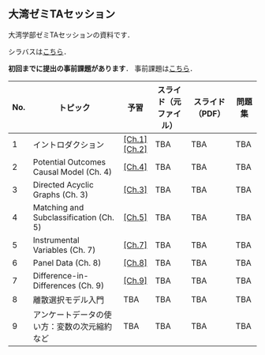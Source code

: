 ## 大湾ゼミTAセッション

大湾学部ゼミTAセッションの資料です．

シラバスは[こちら](00-syllabus_2022spring/01-syllabus_2022spring.md)．

**初回までに提出の事前課題があります**．
事前課題は[こちら](99-asignments/00-problemset_0.pdf)．


| No. | トピック                                     | 予習                                                                                                                               | スライド（元ファイル） | スライド（PDF） | 問題集 | 
| --- | -------------------------------------------- | ---------------------------------------------------------------------------------------------------------------------------------- | ---------------------- | --------------- | ------ | 
| 1   | イントロダクション                           | [[Ch.1]](https://mixtape.scunning.com/introduction.html)<br>[[Ch.2]](https://mixtape.scunning.com/probability-and-regression.html) | TBA                    | TBA             | TBA    | 
| 2   | Potential Outcomes Causal Model (Ch. 4)      | [[Ch.4]](https://mixtape.scunning.com/potential-outcomes.html)                                                                     | TBA                    | TBA             | TBA    | 
| 3   | Directed Acyclic Graphs (Ch. 3)              | [[Ch.3]](https://mixtape.scunning.com/dag.html)                                                                                    | TBA                    | TBA             | TBA    | 
| 4   | Matching and Subclassification (Ch. 5)       | [[Ch.5]](https://mixtape.scunning.com/matching-and-subclassification.html)                                                         | TBA                    | TBA             | TBA    | 
| 5   | Instrumental Variables (Ch. 7)               | [[Ch.7]](https://mixtape.scunning.com/instrumental-variables.html)                                                                 | TBA                    | TBA             | TBA    | 
| 6   | Panel Data (Ch. 8)                           | [[Ch.8]](https://mixtape.scunning.com/panel-data.html)                                                                             | TBA                    | TBA             | TBA    | 
| 7   | Difference-in-Differences (Ch. 9)            | [[Ch.9]](https://mixtape.scunning.com/panel-data.html)                                                                             | TBA                    | TBA             | TBA    | 
| 8   | 離散選択モデル入門                           | TBA                                                                                                                                | TBA                    | TBA             | TBA    | 
| 9   | アンケートデータの使い方：変数の次元縮約など | TBA                                                                                                                                | TBA                    | TBA             | TBA    | 
